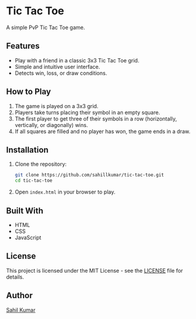 # Tic Tac Toe

A simple PvP Tic Tac Toe game.

## Features
- Play with a friend in a classic 3x3 Tic Tac Toe grid.
- Simple and intuitive user interface.
- Detects win, loss, or draw conditions.

## How to Play
1. The game is played on a 3x3 grid.
2. Players take turns placing their symbol in an empty square.
3. The first player to get three of their symbols in a row (horizontally, vertically, or diagonally) wins.
4. If all squares are filled and no player has won, the game ends in a draw.

## Installation
1. Clone the repository:
   ```sh
   git clone https://github.com/sahillkumar/tic-tac-toe.git
   cd tic-tac-toe
   ```
2. Open `index.html` in your browser to play.

## Built With
- HTML
- CSS
- JavaScript

## License
This project is licensed under the MIT License - see the [LICENSE](LICENSE) file for details.

## Author
[Sahil Kumar](https://github.com/sahillkumar)

